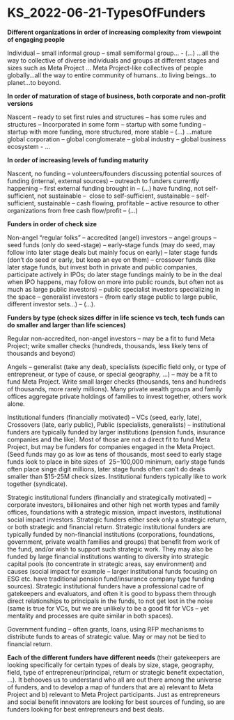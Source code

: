 # KS_2022-06-21-TypesOfFunders
**Different organizations in order of increasing complexity from viewpoint of engaging people**

Individual – small informal group – small semiformal group… - (…) …all the way to collective of diverse individuals and groups at different stages and sizes such as Meta Project … Meta Project-like collectives of people globally…all the way to entire community of humans…to living beings…to planet…to beyond.

**In order of maturation of stage of business, both corporate and non-profit versions**

Nascent – ready to set first rules and structures – has some rules and structures – Incorporated in some form – startup with some funding – startup with more funding, more structured, more stable – (…) …mature global corporation – global conglomerate – global industry – global business ecosystem - …

**In order of increasing levels of funding maturity**

Nascent, no funding – volunteers/founders discussing potential sources of funding (internal, external sources) – outreach to funders currently happening – first external funding brought in – (…) have funding, not self-sufficient, not sustainable –  close to self-sufficient, sustainable – self-sufficient, sustainable – cash flowing, profitable – active resource to other organizations from free cash flow/profit – (…)

**Funders in order of check size**

Non-angel “regular folks” – accredited (angel) investors – angel groups – seed funds (only do seed-stage) – early-stage funds (may do seed, may follow into later stage deals but mainly focus on early) – later stage funds (don’t do seed or early, but keep an eye on them) – crossover funds (like later stage funds, but invest both in private and public companies, participate actively in IPOs; do later stage fundings mainly to be in the deal when IPO happens, may follow on more into public rounds, but often not as much as large public investors) – public specialist investors specializing in the space – generalist investors – (from early stage public to large public, different investor sets…) – (…).

**Funders by type (check sizes differ in life science vs tech, tech funds can do smaller and larger than life sciences)**

Regular non-accredited, non-angel investors – may be a fit to fund Meta Project; write smaller checks (hundreds, thousands, less likely tens of thousands and beyond)

Angels – generalist (take any deal), specialists (specific field only, or type of entrepreneur, or type of cause, or special geography, …) – may be a fit to fund Meta Project. Write small larger checks (thousands, tens and hundreds of thousands, more rarely millions). Many private wealth groups and family offices aggregate private holdings of families to invest together, others work alone.

Institutional funders (financially motivated) – VCs (seed, early, late), Crossovers (late, early public), Public (specialists, generalists) – institutional funders are typically funded by larger institutions (pension funds, insurance companies and the like). Most of those are not a direct fit to fund Meta Project, but may be funders for companies engaged in the Meta Project. (Seed funds may go as low as tens of thousands, most seed to early stage funds look to place in bite sizes of  $25-$100,000 minimum, early stage funds often place singe digit millions, later stage funds often can’t do deals smaller than $15-25M check sizes. Institutional funders typically like to work together (syndicate).

Strategic institutional funders (financially and strategically motivated) – corporate investors, billionaires and other high net worth types and family offices, foundations with a strategic mission, impact investors, institutional social impact investors. Strategic funders either seek only a strategic return, or both strategic and financial return. Strategic institutional funders are typically funded by non-financial institutions (corporations, foundations, government, private wealth families and groups) that benefit from work of the fund, and/or wish to support such strategic work. They may also be funded by large financial institutions wanting to diversity into strategic capital pools (to concentrate in strategic areas, say environment) and causes (social impact for example – larger institutional funds focusing on ESG etc. have traditional pension fund/insurance company type funding sources). Strategic institutional funders have a professional cadre of gatekeepers and evaluators, and often it is good to bypass them through direct relationships to principals in the funds, to not get lost in the noise (same is true for VCs, but we are unlikely to be a good fit for VCs – yet mentality and processes are quite similar in both spaces).

Government funding – often grants, loans, using RFP mechanisms to distribute funds to areas of strategic value. May or may not be tied to financial return.

**Each of the different funders have different needs** (their gatekeepers are looking specifically for certain types of deals by size, stage, geography, field, type of entrepreneur/principal, return or strategic benefit expectation, …). It behooves us to understand who all are out there among the universe of funders, and to develop a map of funders that are a) relevant to Meta Project and b) relevant to Meta Project participants. Just as entrepreneurs and social benefit innovators are looking for best sources of funding, so are funders looking for best entrepreneurs and best deals.